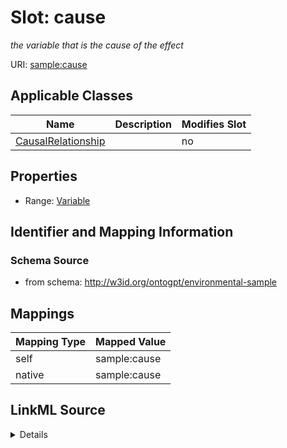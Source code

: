 

# Slot: cause


_the variable that is the cause of the effect_



URI: [sample:cause](http://w3id.org/ontogpt/environmental-sample/cause)



<!-- no inheritance hierarchy -->





## Applicable Classes

| Name | Description | Modifies Slot |
| --- | --- | --- |
| [CausalRelationship](CausalRelationship.md) |  |  no  |







## Properties

* Range: [Variable](Variable.md)





## Identifier and Mapping Information







### Schema Source


* from schema: http://w3id.org/ontogpt/environmental-sample




## Mappings

| Mapping Type | Mapped Value |
| ---  | ---  |
| self | sample:cause |
| native | sample:cause |




## LinkML Source

<details>
```yaml
name: cause
description: the variable that is the cause of the effect
from_schema: http://w3id.org/ontogpt/environmental-sample
rank: 1000
alias: cause
owner: CausalRelationship
domain_of:
- CausalRelationship
range: Variable

```
</details>